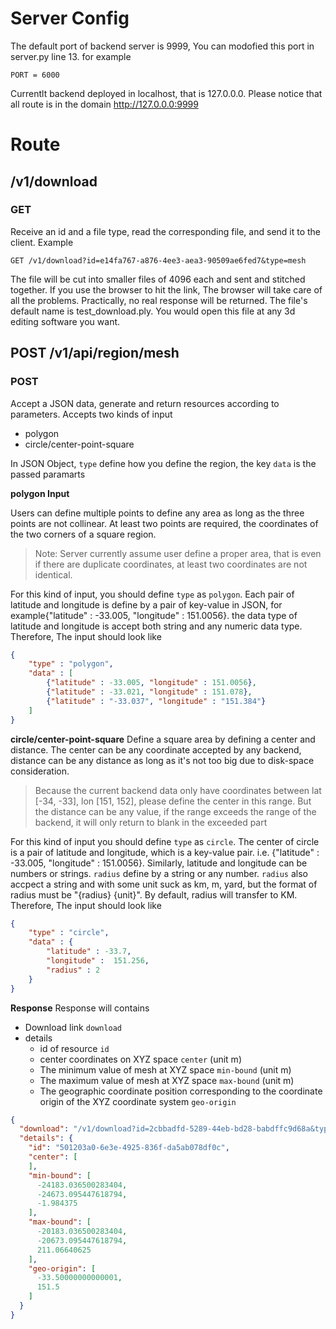 # Server Config
The default port of backend server is 9999, You can modofied this port in server.py line 13.
for example 
```
PORT = 6000
```
Currentlt backend deployed in localhost, that is 127.0.0.0. Please notice that all route is in the domain http://127.0.0.0:9999
# Route 
## /v1/download
### GET
Receive an id and a file type, read the corresponding file, and send it to the client. 
Example 
```
GET /v1/download?id=e14fa767-a876-4ee3-aea3-90509ae6fed7&type=mesh
```
The file will be cut into smaller files of 4096 each and sent and stitched together. If you use the browser to hit the link, The browser will take care of all the problems. Practically, no real response will be returned. The file's default name is test_download.ply. You would open this file at any 3d editing software you want. 
## POST /v1/api/region/mesh
### POST
Accept a JSON data, generate and return resources according to parameters.
Accepts two kinds of input
- polygon
- circle/center-point-square

In JSON Object, `type` define how you define the region, the key `data` is the passed paramarts  

**polygon Input**

Users can define multiple points to define any area as long as the three points are not collinear. At least two points are required, the coordinates of the two corners of a square region. 
> Note: Server currently assume user define a proper area, that is even if there are duplicate coordinates, at least two coordinates are not identical.

For this kind of input, you should define `type` as `polygon`. Each pair of latitude and longitude is define by a pair of key-value in JSON, for example{"latitude" : -33.005, "longitude" : 151.0056}. the data type of latitude and longitude is accept both string and any numeric data type. 
Therefore, The input should look like
```json
{
    "type" : "polygon",
    "data" : [
        {"latitude" : -33.005, "longitude" : 151.0056},
        {"latitude" : -33.021, "longitude" : 151.078},
        {"latitude" : "-33.037", "longitude" : "151.384"}
    ]
}
```
**circle/center-point-square**
Define a square area by defining a center and distance. The center can be any coordinate accepted by any backend, distance can be any distance as long as it's not too big due to disk-space consideration. 
> Because the current backend data only have coordinates between lat [-34, -33], lon [151, 152], please define the center in this range. But the distance can be any value, if the range exceeds the range of the backend, it will only return to blank in the exceeded part

For this kind of input you should define `type` as `circle`. The center of circle is a pair of latitude and longitude, which is a key-value pair. i.e.  {"latitude" : -33.005, "longitude" : 151.0056}. Similarly, latitude and longitude can be numbers or strings. `radius` define by a string or any number. `radius` also accpect a string and with some unit suck as km, m, yard, but the format of radius must be "{radius} {unit}". By default, radius will transfer to KM. 
Therefore, The input should look like
```json
{
    "type" : "circle",
    "data" : {
        "latitude" : -33.7, 
        "longitude" :  151.256,
        "radius" : 2
    }
}
```
**Response**
Response will contains 
- Download link `download`
- details
    - id of resource `id`
    - center coordinates on XYZ space `center` (unit m)
    - The minimum value of mesh at XYZ space `min-bound` (unit m)
    - The maximum value of mesh at XYZ space `max-bound` (unit m)
    - The geographic coordinate position corresponding to the coordinate origin of the XYZ coordinate system `geo-origin`

```json
{
  "download": "/v1/download?id=2cbbadfd-5289-44eb-bd28-babdffc9d68a&type=mesh",
  "details": {
    "id": "501203a0-6e3e-4925-836f-da5ab078df0c",
    "center": [
    ],
    "min-bound": [
      -24183.036500283404,
      -24673.095447618794,
      -1.984375
    ],
    "max-bound": [
      -20183.036500283404,
      -20673.095447618794,
      211.06640625
    ],
    "geo-origin": [
      -33.50000000000001,
      151.5
    ]
  }
}
```

